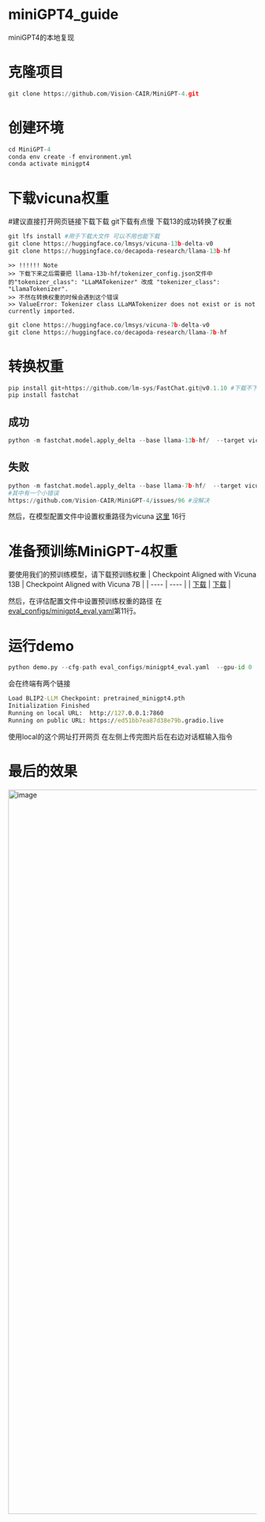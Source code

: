 # miniGPT4_guide
miniGPT4的本地复现

# 克隆项目
```python
git clone https://github.com/Vision-CAIR/MiniGPT-4.git
```

# 创建环境
```python
cd MiniGPT-4
conda env create -f environment.yml
conda activate minigpt4
```

# 下载vicuna权重
#建议直接打开网页链接下载下载 git下载有点慢 下载13的成功转换了权重
```python
git lfs install #用于下载大文件 可以不用也能下载
git clone https://huggingface.co/lmsys/vicuna-13b-delta-v0
git clone https://huggingface.co/decapoda-research/llama-13b-hf
```

```
>> !!!!!! Note
>> 下载下来之后需要把 llama-13b-hf/tokenizer_config.json文件中的"tokenizer_class": "LLaMATokenizer" 改成 "tokenizer_class": "LlamaTokenizer".
>> 不然在转换权重的时候会遇到这个错误
>> ValueError: Tokenizer class LLaMATokenizer does not exist or is not currently imported.
```

```python
git clone https://huggingface.co/lmsys/vicuna-7b-delta-v0
git clone https://huggingface.co/decapoda-research/llama-7b-hf
```

# 转换权重
```python
pip install git+https://github.com/lm-sys/FastChat.git@v0.1.10 #下载不下来
pip install fastchat
```

## 成功
```python
python -m fastchat.model.apply_delta --base llama-13b-hf/  --target vicuna  --delta vicuna-13b-delta-v0/
```

## 失败
```python
python -m fastchat.model.apply_delta --base llama-7b-hf/  --target vicuna_7b  --delta vicuna-7b-delta-v0/
#其中有一个小错误
https://github.com/Vision-CAIR/MiniGPT-4/issues/96 #没解决
```

然后，在模型配置文件中设置权重路径为vicuna
[这里](minigpt4/configs/models/minigpt4.yaml#L16) 16行 
 
# 准备预训练MiniGPT-4权重
 
要使用我们的预训练模型，请下载预训练权重
|  Checkpoint Aligned with Vicuna 13B   | Checkpoint Aligned with Vicuna 7B  |
|  ----  | ----  |
| [下载](https://drive.google.com/file/d/1a4zLvaiDBr-36pasffmgpvH5P7CKmpze/view)  | [下载](https://drive.google.com/file/d/1RY9jV0dyqLX-o38LrumkKRh6Jtaop58R/view) |

然后，在评估配置文件中设置预训练权重的路径 
在[eval_configs/minigpt4_eval.yaml](eval_configs/minigpt4_eval.yaml#L10)第11行。

# 运行demo
```python
python demo.py --cfg-path eval_configs/minigpt4_eval.yaml  --gpu-id 0
```

会在终端有两个链接
```cmd
Load BLIP2-LLM Checkpoint: pretrained_minigpt4.pth
Initialization Finished
Running on local URL:  http://127.0.0.1:7860
Running on public URL: https://ed51bb7ea87d38e79b.gradio.live
```
使用local的这个网址打开网页 在左侧上传完图片后在右边对话框输入指令

# 最后的效果
<img width="1469" alt="image" src="https://user-images.githubusercontent.com/54712081/233894269-57934d43-d593-41b4-9678-2b5bb9c3d0f9.png">

